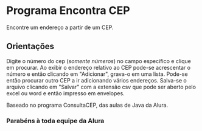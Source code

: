 # Programa Encontra CEP

Encontre um endereço a partir de um CEP.

## Orientações

Digite o número do cep (*somente números*) no campo específico e clique em procurar.
Ao exibir o endereço relativo ao CEP pode-se acrescentar o número
e então clicando em "Adicionar", grava-o em uma lista. Pode-se então 
procurar outro CEP a ir adicionando vários endereços. Salva-se o 
arquivo clicando em "Salvar" com a extensão csv que pode ser aberto 
pelo excel ou word e então impresso em envelopes.

Baseado no programa ConsultaCEP, das aulas de Java da Alura.

### Parabéns à toda equipe da Alura
